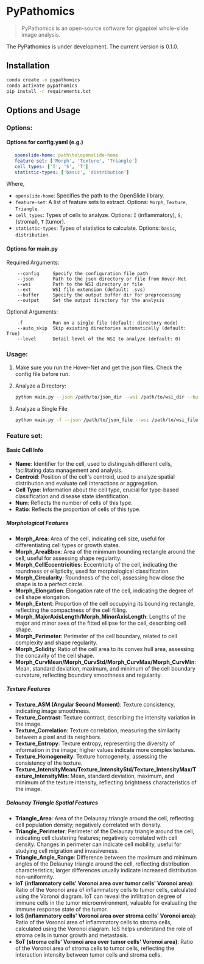 # PyPathomics

> PyPathomics is an open-source software for gigapixel whole-slide image analysis.

The PyPathomics is under development. The current version is 0.1.0.

## Installation

 ```bash
conda create -n pypathomics
conda activate pypathomics
pip install -r requirements.txt
 ```
   
## Options and Usage

### Options: 

#### Options for config.yaml (e.g.)

```yaml
   openslide-home: path\to\openslide-home
   feature-set: ['Morph', 'Texture', 'Triangle']
   cell_types: ['I', 'S', 'T']
   statistic-types: ['basic', 'distribution']
```

Where, 
- `openslide-home`: Specifies the path to the OpenSlide library.
- `feature-set`:  A list of feature sets to extract. Options: `Morph`, `Texture`, `Triangle`.
- `cell_types`: Types of cells to analyze. Options: `I` (inflammatory), `S`, (stromal), `T` (tumor).
- `statistic-types`: Types of statistics to calculate. Options: `basic`, `distribution`.


#### Options for main.py

Required Arguments:
```text
    --config     Specify the configuration file path
    --json       Path to the json directory or file from Hover-Net
    --wsi        Path to the WSI directory or file
    --ext        WSI file extension (default: .svs)
    --buffer     Specify the output buffer dir for preprocessing
    --output     Set the output directory for the analysis
```


Optional Arguments:  
```text
    -f           Run on a single file (default: directory mode) 
    --auto_skip  Skip existing directories automatically (default: True)
    --level      Detail level of the WSI to analyze (default: 0)
``` 


### Usage: 

1. Make sure you run the Hover-Net and get the json files. Check the config file before run.

2. Analyze a Directory:
    ```bash
    python main.py --json /path/to/json_dir --wsi /path/to/wsi_dir --buffer /path/to/buffer --ext .svs --output /path/to/output
    ```

3. Analyze a Single File
    ```bash
    python main.py -f --json /path/to/json_file --wsi /path/to/wsi_file --buffer /path/to/buffer --ext .svs --output /path/to/output
    ```


### Feature set:

#### Basic Cell Info

- **Name**: Identifier for the cell, used to distinguish different cells, facilitating data management and analysis.
- **Centroid**: Position of the cell's centroid, used to analyze spatial distribution and evaluate cell interactions or aggregation.
- **Cell Type**: Information about the cell type, crucial for type-based classification and disease state identification.
- **Num**: Reflects the number of cells of this type.
- **Ratio**: Reflects the proportion of cells of this type.

##### Morphological Features

- **Morph_Area**: Area of the cell, indicating cell size, useful for differentiating cell types or growth states.
- **Morph_AreaBbox**: Area of the minimum bounding rectangle around the cell, useful for assessing shape regularity.
- **Morph_CellEccentricities**: Eccentricity of the cell, indicating the roundness or ellipticity, used for morphological classification.
- **Morph_Circularity**: Roundness of the cell, assessing how close the shape is to a perfect circle.
- **Morph_Elongation**: Elongation rate of the cell, indicating the degree of cell shape elongation.
- **Morph_Extent**: Proportion of the cell occupying its bounding rectangle, reflecting the compactness of the cell filling.
- **Morph_MajorAxisLength/Morph_MinorAxisLength**: Lengths of the major and minor axes of the fitted ellipse for the cell, describing cell shape.
- **Morph_Perimeter**: Perimeter of the cell boundary, related to cell complexity and shape regularity.
- **Morph_Solidity**: Ratio of the cell area to its convex hull area, assessing the concavity of the cell shape.
- **Morph_CurvMean/Morph_CurvStd/Morph_CurvMax/Morph_CurvMin**: Mean, standard deviation, maximum, and minimum of the cell boundary curvature, reflecting boundary smoothness and regularity.

##### Texture Features

- **Texture_ASM (Angular Second Moment)**: Texture consistency, indicating image smoothness.
- **Texture_Contrast**: Texture contrast, describing the intensity variation in the image.
- **Texture_Correlation**: Texture correlation, measuring the similarity between a pixel and its neighbors.
- **Texture_Entropy**: Texture entropy, representing the diversity of information in the image; higher values indicate more complex textures.
- **Texture_Homogeneity**: Texture homogeneity, assessing the consistency of the texture.
- **Texture_IntensityMean/Texture_IntensityStd/Texture_IntensityMax/Texture_IntensityMin**: Mean, standard deviation, maximum, and minimum of the texture intensity, reflecting brightness characteristics of the image.

##### Delaunay Triangle Spatial Features

- **Triangle_Area**: Area of the Delaunay triangle around the cell, reflecting cell population density; negatively correlated with density.
- **Triangle_Perimeter**: Perimeter of the Delaunay triangle around the cell, indicating cell clustering features; negatively correlated with cell density. Changes in perimeter can indicate cell mobility, useful for studying cell migration and invasiveness.
- **Triangle_Angle_Range**: Difference between the maximum and minimum angles of the Delaunay triangle around the cell, reflecting distribution characteristics; larger differences usually indicate increased distribution non-uniformity.
- **IoT (inflammatory cells' Voronoi area over tumor cells' Voronoi area)**: Ratio of the Voronoi area of inflammatory cells to tumor cells, calculated using the Voronoi diagram. IoT can reveal the infiltration degree of immune cells in the tumor microenvironment, valuable for evaluating the immune response state of the tumor.
- **IoS (inflammatory cells' Voronoi area over stroma cells' Voronoi area)**: Ratio of the Voronoi area of inflammatory cells to stroma cells, calculated using the Voronoi diagram. IoS helps understand the role of stroma cells in tumor growth and metastasis.
- **SoT (stroma cells' Voronoi area over tumor cells' Voronoi area)**: Ratio of the Voronoi area of stroma cells to tumor cells, reflecting the interaction intensity between tumor cells and stroma cells.



